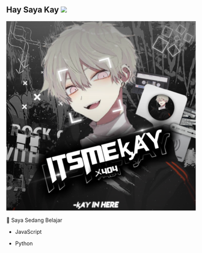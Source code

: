 ## Hay Saya Kay <img src="https://github.com/TheDudeThatCode/TheDudeThatCode/blob/master/Assets/Hi.gif" width="29px">

![template_s](https://github.com/itskayX404/itskayX404/blob/main/20211003_103248.png)

  📃 Saya Sedang Belajar
  
   - JavaScript

   - Python

<!---
itskayX404/itskayX404 is a ✨ special ✨ repository because its `README.md` (this file) appears on your GitHub profile.
You can click the Preview link to take a look at your changes.
--->
